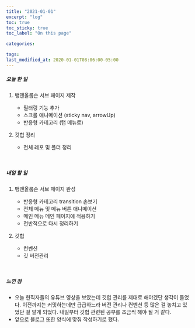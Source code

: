 ```yaml
---
title: "2021-01-01"
excerpt: "log"
toc: true
toc_sticky: true
toc_label: "On this page"

categories:

tags:
last_modified_at: 2020-01-01T08:06:00-05:00
---
```


##### 오늘 한 일

1. 뱅앤올룹슨 서브 페이지 제작

   - 필터링 기능 추가
   - 스크롤 애니메이션 (sticky nav, arrowUp)
   - 반응형 카테고리 (탭 메뉴로)

2. 깃헙 정리
   - 전체 레포 및 폴더 정리

<br />

##### 내일 할 일

1. 뱅앤올룹슨 서브 페이지 완성

   - 반응형 카테고리 transition 손보기
   - 전체 메뉴 및 메뉴 버튼 애니메이션
   - 메인 메뉴 메인 페이지에 적용하기
   - 전반적으로 다시 정리하기

2. 깃헙
   - 컨벤션
   - 깃 버전관리

<br />

##### 느낀 점

- 오늘 현직자들의 유튜브 영상을 보았는데 깃헙 관리를 제대로 해야겠단 생각이 들었다. 이전까지는 커밋하는데만 급급하느라 버전 관리나 컨벤션 등 많은 걸 놓치고 있었단 걸 알게 되었다. 내일부터 깃헙 관련된 공부를 조금씩 해야 될 거 같다.
- 앞으로 블로그 또한 양식에 맞춰 작성하기로 했다.
